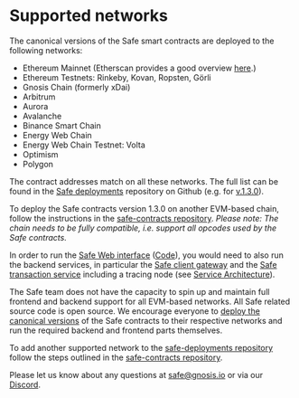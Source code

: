 # Supported networks

The canonical versions of the Safe smart contracts are deployed to the following networks:

* Ethereum Mainnet (Etherscan provides a good overview [here](https://etherscan.io/accounts/label/safe-formerly-gnosis-safe).)
* Ethereum Testnets: Rinkeby, Kovan, Ropsten, Görli
* Gnosis Chain (formerly xDai)
* Arbitrum
* Aurora
* Avalanche
* Binance Smart Chain
* Energy Web Chain
* Energy Web Chain Testnet: Volta
* Optimism
* Polygon

The contract addresses match on all these networks. The full list can be found in the [Safe deployments](https://github.com/gnosis/safe-deployments) repository on Github (e.g. for [v.1.3.0](https://github.com/gnosis/safe-deployments/tree/main/src/assets/v1.3.0)).

To deploy the Safe contracts version 1.3.0 on another EVM-based chain, follow the instructions in the [safe-contracts repository](https://github.com/gnosis/safe-contracts/blob/v1.3.0/README.md#custom-networks). _Please note: The chain needs to be fully compatible, i.e. support all opcodes used by the Safe contracts._

In order to run the [Safe Web interface](https://docs.gnosis.io/safe/docs/contracts\_other\_evm/gnosis-safe.io/app/) ([Code](https://github.com/gnosis/safe-react/)), you would need to also run the backend services, in particular the [Safe client gateway](https://github.com/gnosis/safe-client-gateway/) and the [Safe transaction service](https://github.com/gnosis/safe-transaction-service) including a tracing node (see [Service Architecture](../infrastructure/service-architecture.md)).

The Safe team does not have the capacity to spin up and maintain full frontend and backend support for all EVM-based networks. All Safe related source code is open source. We encourage everyone to [deploy the canonical versions](https://github.com/gnosis/safe-contracts/blob/v1.3.0/README.md#custom-networks) of the Safe contracts to their respective networks and run the required backend and frontend parts themselves.

To add another supported network to the [safe-deployments repository](https://github.com/gnosis/safe-deployments) follow the steps outlined in the [safe-contracts repository](https://github.com/gnosis/safe-contracts/blob/v1.3.0/README.md#deployments).

Please let us know about any questions at [safe@gnosis.io](mailto:safe@gnosis.io) or via our [Discord](https://chat.safe.global).
